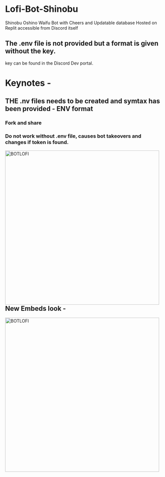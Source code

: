 # Lofi-Bot-Shinobu
Shinobu Oshino Waifu Bot with Cheers and Updatable database Hosted on Replit accessible from Discord itself
## The .env file is not provided but a format is given without the key.
key can be found in the Discord Dev portal.
# Keynotes -
## THE .nv files needs to be created and symtax has been provided - ENV format
### Fork and share 
### Do not work without .env file, causes bot takeovers and changes if token is found.
<img align="left" alt="BOTLOFI" width="500px" src="https://pa1.narvii.com/6279/1ba8fea88f288bf0cb7c7ac83b68f9fdab6df250_hq.gif" />

## New Embeds look -
<img align="left" alt="BOTLOFI" width="500px" src="https://user-images.githubusercontent.com/72495317/117660020-45527f80-b1ba-11eb-8cf2-afb98d46b509.PNG" />
